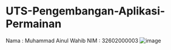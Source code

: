 # UTS-Pengembangan-Aplikasi-Permainan
Nama : Muhammad Ainul Wahib
NIM   : 32602000003
![image](https://user-images.githubusercontent.com/95640666/236686310-d25c2b2e-e03e-4b00-b7c2-f072482e52a5.png)
